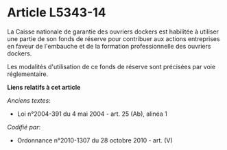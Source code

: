 # Article L5343-14

La Caisse nationale de garantie des ouvriers dockers est habilitée à utiliser une partie de son fonds de réserve pour
contribuer aux actions entreprises en faveur de l'embauche et de la formation professionnelle des ouvriers dockers.

Les modalités d'utilisation de ce fonds de réserve sont précisées par voie réglementaire.

**Liens relatifs à cet article**

_Anciens textes_:

  - Loi n°2004-391 du 4 mai 2004 - art. 25 (Ab), alinéa 1

_Codifié par_:

  - Ordonnance n°2010-1307 du 28 octobre 2010 - art. (V)
